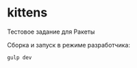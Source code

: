 # kittens
<p>Тестовое задание для Ракеты</p>

<p>Сборка и запуск в режиме разработчика:</p>
<p><code>gulp dev</code></p>

